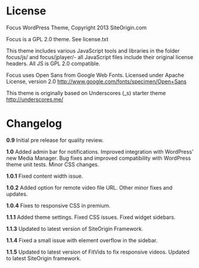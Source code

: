 License
=============

Focus WordPress Theme, Copyright 2013 SiteOrigin.com

Focus is a GPL 2.0 theme. See license.txt

This theme includes various JavaScript tools and libraries in the folder focus/js/ and focus/jplayer/- all JavaScript files include their original license headers. All JS is GPL 2.0 compatible.

Focus uses Open Sans from Google Web Fonts. Licensed under Apache License, version 2.0 http://www.google.com/fonts/specimen/Open+Sans

This theme is originally based on Underscores (_s) starter theme http://underscores.me/

Changelog
=============
**0.9**
Initial pre release for quality review.

**1.0**
Added admin bar for notifications.
Improved integration with WordPress' new Media Manager.
Bug fixes and improved compatibility with WordPress theme unit tests.
Minor CSS changes.

**1.0.1**
Fixed content width issue.

**1.0.2**
Added option for remote video file URL.
Other minor fixes and updates.

**1.0.4**
Fixes to responsive CSS in premium.

**1.1.1**
Added theme settings.
Fixed CSS issues.
Fixed widget sidebars.

**1.1.3**
Updated to latest version of SiteOrigin Framework.

**1.1.4**
Fixed a small issue with element overflow in the sidebar.

**1.1.5**
Updated to latest version of FitVids to fix responsive videos.
Updated to latest SiteOrigin framework.